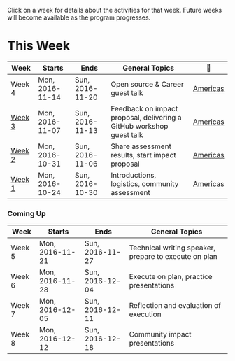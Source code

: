 Click on a week for details about the activities for that week. Future weeks will become available as the program progresses.

# This Week

Week                      | Starts            | Ends             | General Topics                                   | :movie_camera:
---                       | ---               | ---              | ---                                              | ---
Week 4 | Mon, 2016-11-14   | Sun, 2016-11-20  | Open source & Career guest talk | [Americas](https://vimeo.com/191717669/51a2bcc1ea)
[Week 3](todos/week-3.md) | Mon, 2016-11-07   | Sun, 2016-11-13  | Feedback on impact proposal, delivering a GitHub workshop guest talk | [Americas](https://vimeo.com/190937198/b31e3851ce)
[Week 2](todos/week-2.md) | Mon, 2016-10-31   | Sun, 2016-11-06  | Share assessment results, start impact proposal  | [Americas](https://vimeo.com/189841336/d19c5b5fd1)
[Week 1](todos/week-1.md) | Mon, 2016-10-24   | Sun, 2016-10-30  | Introductions, logistics, community assessment   | [Americas](https://vimeo.com/188925293/e098c983fc)

### Coming Up

Week                      | Starts            | Ends             | General Topics
---                       | ---               | ---              | ---
Week 5                    | Mon, 2016-11-21   | Sun, 2016-11-27  | Technical writing speaker, prepare to execute on plan
Week 6                    | Mon, 2016-11-28   | Sun, 2016-12-04  | Execute on plan, practice presentations
Week 7                    | Mon, 2016-12-05   | Sun, 2016-12-11  | Reflection and evaluation of execution
Week 8                    | Mon, 2016-12-12   | Sun, 2016-12-18  | Community impact presentations
